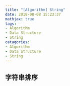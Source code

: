 ```yaml
---
title: "[Algorithm] String"
date: 2018-08-08 15:23:37
mathjax: true
tags:
- Algorithm
- Data Structure
- String
catagories:
- Algorithm
- Data Structure
- String
---
```

## 字符串排序

